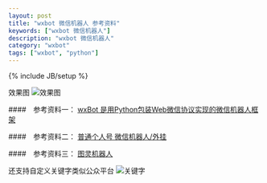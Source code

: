 ```yaml
---
layout: post
title: "wxbot 微信机器人 参考资料"
keywords: ["wxbot 微信机器人"]
description: "wxbot 微信机器人"
category: "wxbot"
tags: ["wxbot", "python"]
---
```

{% include JB/setup %}

效果图
![效果图](https://img.alicdn.com/imgextra/i3/1819728314/TB2RvWssXXXXXXtXpXXXXXXXXXX_!!1819728314.png)

####　参考资料一：
[wxBot 是用Python包装Web微信协议实现的微信机器人框架](https://github.com/liuwons/wxBot)

####　参考资料二：
[普通个人号 微信机器人/外挂](https://github.com/fritx/wxbot/)


####　参考资料三：
[图灵机器人](http://www.tuling123.com/)

还支持自定义关键字类似公众平台 
![关键字](https://img.alicdn.com/imgextra/i1/1819728314/TB2xJX7sXXXXXXdXFXXXXXXXXXX_!!1819728314.png)